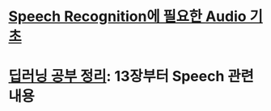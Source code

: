 # [Speech Recognition에 필요한 Audio 기초](https://github.com/hccho2/SpeechRecgnition/blob/main/Speech%20Recognition%EC%97%90%20%ED%95%84%EC%9A%94%ED%95%9C%20Audio%20%EA%B8%B0%EC%B4%88.pdf)
# [딥러닝 공부 정리](https://drive.google.com/drive/folders/1S6z-RHqVN_zcX1ygKr9r0NOodWq37NZh): 13장부터 Speech 관련 내용
